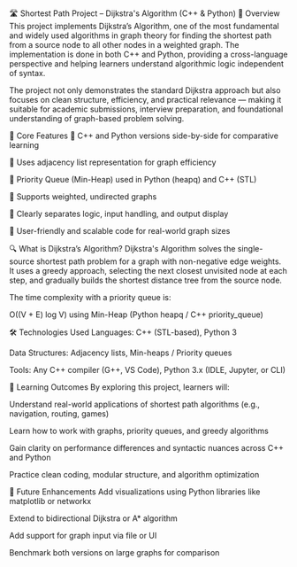 🛣️ Shortest Path Project – Dijkstra's Algorithm (C++ & Python)
📌 Overview
This project implements Dijkstra’s Algorithm, one of the most fundamental and widely used algorithms in graph theory for finding the shortest path from a source node to all other nodes in a weighted graph. The implementation is done in both C++ and Python, providing a cross-language perspective and helping learners understand algorithmic logic independent of syntax.

The project not only demonstrates the standard Dijkstra approach but also focuses on clean structure, efficiency, and practical relevance — making it suitable for academic submissions, interview preparation, and foundational understanding of graph-based problem solving.

🧠 Core Features
🔹 C++ and Python versions side-by-side for comparative learning

🔹 Uses adjacency list representation for graph efficiency

🔹 Priority Queue (Min-Heap) used in Python (heapq) and C++ (STL)

🔹 Supports weighted, undirected graphs

🔹 Clearly separates logic, input handling, and output display

🔹 User-friendly and scalable code for real-world graph sizes

🔍 What is Dijkstra’s Algorithm?
Dijkstra's Algorithm solves the single-source shortest path problem for a graph with non-negative edge weights. It uses a greedy approach, selecting the next closest unvisited node at each step, and gradually builds the shortest distance tree from the source node.

The time complexity with a priority queue is:

O((V + E) log V) using Min-Heap (Python heapq / C++ priority_queue)


🛠 Technologies Used
Languages: C++ (STL-based), Python 3

Data Structures: Adjacency lists, Min-heaps / Priority queues

Tools: Any C++ compiler (G++, VS Code), Python 3.x (IDLE, Jupyter, or CLI)

🎯 Learning Outcomes
By exploring this project, learners will:

Understand real-world applications of shortest path algorithms (e.g., navigation, routing, games)

Learn how to work with graphs, priority queues, and greedy algorithms

Gain clarity on performance differences and syntactic nuances across C++ and Python

Practice clean coding, modular structure, and algorithm optimization

🌱 Future Enhancements
Add visualizations using Python libraries like matplotlib or networkx

Extend to bidirectional Dijkstra or A* algorithm

Add support for graph input via file or UI

Benchmark both versions on large graphs for comparison
